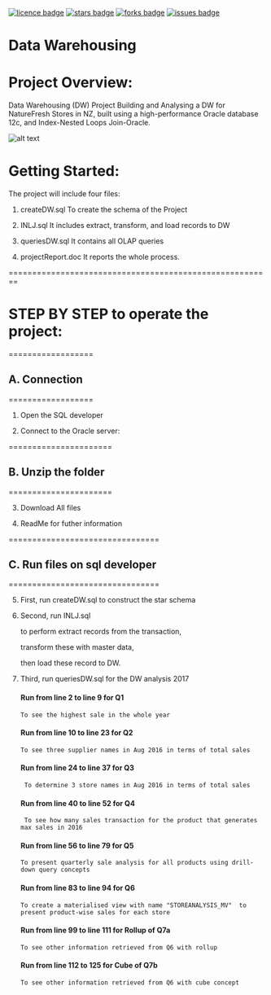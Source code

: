 [![licence badge]][licence]
[![stars badge]][stars]
[![forks badge]][forks]
[![issues badge]][issues]

[licence badge]:https://img.shields.io/badge/license-MIT-blue.svg
[stars badge]:https://img.shields.io/github/stars/hey-red/Markdown.svg
[forks badge]:https://img.shields.io/github/forks/hey-red/Markdown.svg
[issues badge]:https://img.shields.io/github/issues/hey-red/Markdown.svg

[licence]:https://github.com/nglthu/Datawarehousing/blob/master/LICENSE
[stars]:https://github.com/nglthu/Datawarehousing/stargazers
[forks]:https://github.com/nglthu/Datawarehousing/network
[issues]:https://github.com/nglthu/Datawarehousing/issues

# Data Warehousing
# Project Overview: 
	
Data Warehousing (DW) Project Building and Analysing a DW for NatureFresh Stores in NZ, built using a high-performance Oracle database 12c, and Index-Nested Loops Join-Oracle.

![alt text](https://github.com/nglthu/Datawarehousing/blob/master/img/dataIntegration.png)



# Getting Started:

The project will include four files:

1. createDW.sql
 To create the schema of the Project

2. INLJ.sql
 It includes extract, transform, and load records to DW

3. queriesDW.sql
 It contains all OLAP queries

4. projectReport.doc
 It reports the whole process.

========================================================

# STEP BY STEP to operate the project:

==================
## A. Connection
==================
1. Open the SQL developer 


2. Connect to the Oracle server:
 
	
======================
## B. Unzip the folder
======================

3. Download All files

4. ReadMe for futher information

================================
## C. Run files on sql developer
================================

5. First, run createDW.sql to construct the star schema



6. Second, run INLJ.sql 
 
	to perform extract records from the transaction, 
 
	transform these with master data, 
 
	then load these record to DW.



7. Third, run queriesDW.sql for the DW analysis 2017

	#### Run from line 2 to line 9 for Q1
	```
	To see the highest sale in the whole year
	```
	#### Run from line 10 to line 23 for Q2
	```
	To see three supplier names in Aug 2016 in terms of total sales
	```
	#### Run from line 24 to line 37 for Q3
	```
	 To determine 3 store names in Aug 2016 in terms of total sales
	```
	#### Run from line 40 to line 52 for Q4
	```
	 To see how many sales transaction for the product that generates max sales in 2016
	```
	#### Run from line 56 to line 79 for Q5
	```
  	To present quarterly sale analysis for all products using drill-down query concepts
	```
 	#### Run from line 83 to line 94 for Q6
	```
 	To create a materialised view with name "STOREANALYSIS_MV"  to present product-wise sales for each store
	```
	#### Run from line 99 to line 111 for Rollup of Q7a
	```
    To see other information retrieved from Q6 with rollup  
	```
	#### Run from line 112 to 125 for Cube of Q7b
	```
	To see other information retrieved from Q6 with cube concept 

	```

